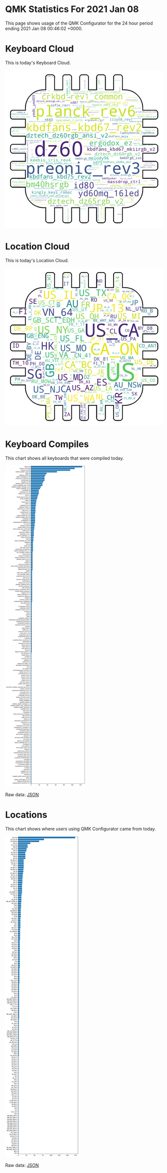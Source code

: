 # QMK Statistics For 2021 Jan 08

This page shows usage of the QMK Configurator for the 24 hour period ending 2021 Jan 08 00:46:02 +0000.

# Keyboard Cloud

This is today's Keyboard Cloud.

<img src="reports/20210108/keyboards_wordcloud.png">

# Location Cloud

This is today's Location Cloud.

<img src="reports/20210108/locations_wordcloud.png">

# Keyboard Compiles

This chart shows all keyboards that were compiled today.

<img src="reports/20210108/keyboards.svg">

Raw data: [JSON](reports/20210108/keyboards.json ':ignore')

# Locations

This chart shows where users using QMK Configurator came from today.

<img src="reports/20210108/locations.svg">

Raw data: [JSON](reports/20210108/locations.json ':ignore')
    